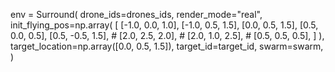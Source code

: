 env = Surround(
            drone_ids=drones_ids,
            render_mode="real",
            init_flying_pos=np.array(
                [
                    [-1.0, 0.0, 1.0],
                    [-1.0, 0.5, 1.5],
                    [0.0, 0.5, 1.5],
                    [0.5, 0.0, 0.5],
                    [0.5, -0.5, 1.5],
                    # [2.0, 2.5, 2.0],
                    # [2.0, 1.0, 2.5],
                    # [0.5, 0.5, 0.5],
                ]
            ),
            target_location=np.array([0.0, 0.5, 1.5]),
            target_id=target_id,
            swarm=swarm,
        )